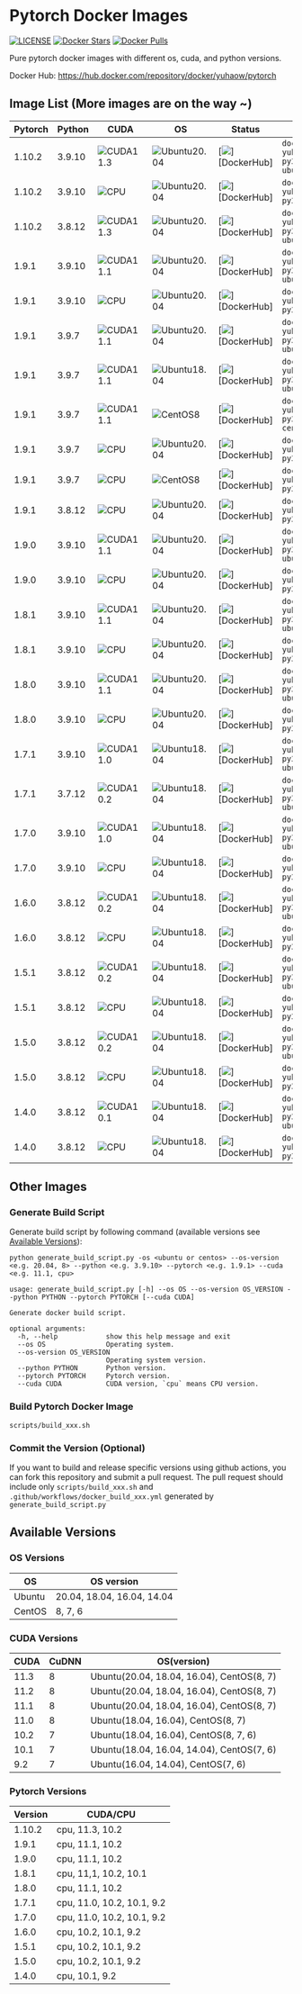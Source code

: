 # Pytorch Docker Images

[DockerHub]: https://hub.docker.com/repository/docker/yuhaow/pytorch

[![LICENSE](https://img.shields.io/github/license/cnstark/pytorch_docker.svg)](https://github.com/cnstark/pytorch_docker/blob/master/LICENSE)
[![Docker Stars](https://img.shields.io/docker/stars/yuhaow/pytorch?logo=docker)][DockerHub]
[![Docker Pulls](https://img.shields.io/docker/pulls/yuhaow/pytorch?logo=docker)][DockerHub]

Pure pytorch docker images with different os, cuda, and python versions.

Docker Hub: https://hub.docker.com/repository/docker/yuhaow/pytorch

## Image List (More images are on the way ~)

[Ubuntu20.04]: https://img.shields.io/badge/Ubuntu-20.04-orange?logo=ubuntu
[Ubuntu18.04]: https://img.shields.io/badge/Ubuntu-18.04-orange?logo=ubuntu
[CentOS8]: https://img.shields.io/badge/CentOS-8-blue?logo=centos

[CUDA11.3]: https://img.shields.io/badge/CUDA-11.3-green?logo=nvidia
[CUDA11.1]: https://img.shields.io/badge/CUDA-11.1-green?logo=nvidia
[CUDA11.0]: https://img.shields.io/badge/CUDA-11.0-green?logo=nvidia
[CUDA10.2]: https://img.shields.io/badge/CUDA-10.2-green?logo=nvidia
[CUDA10.1]: https://img.shields.io/badge/CUDA-10.1-green?logo=nvidia
[CPU]: https://img.shields.io/badge/CPU-amd64-lightgray

| Pytorch | Python | CUDA | OS | Status | Pull command
|-|-|-|-|-|-|
| 1.10.2 | 3.9.10 | ![CUDA11.3] | ![Ubuntu20.04] | [![](https://img.shields.io/github/workflow/status/cnstark/pytorch_docker/Build%20Docker%20Image%20CI%20(1.10.2_py3.9.10_cuda11.3.1_ubuntu20.04)?logo=docker)][DockerHub] | `docker pull yuhaow/pytorch:1.10.2-py3.9.10-cuda11.3.1-ubuntu20.04` |
| 1.10.2 | 3.9.10 | ![CPU] | ![Ubuntu20.04] | [![](https://img.shields.io/github/workflow/status/cnstark/pytorch_docker/Build%20Docker%20Image%20CI%20(1.10.2_py3.9.10_ubuntu20.04)?logo=docker)][DockerHub] | `docker pull yuhaow/pytorch:1.10.2-py3.9.10-ubuntu20.04` |
| 1.10.2 | 3.8.12 | ![CUDA11.3] | ![Ubuntu20.04] | [![](https://img.shields.io/github/workflow/status/cnstark/pytorch_docker/Build%20Docker%20Image%20CI%20(1.10.2_py3.8.12_cuda11.3.1_ubuntu20.04)?logo=docker)][DockerHub] | `docker pull yuhaow/pytorch:1.10.2-py3.8.12-cuda11.3.1-ubuntu20.04` |
| 1.9.1 | 3.9.10 | ![CUDA11.1] | ![Ubuntu20.04] | [![](https://img.shields.io/github/workflow/status/cnstark/pytorch_docker/Build%20Docker%20Image%20CI%20(1.9.1_py3.9.10_cuda11.1_ubuntu20.04)?logo=docker)][DockerHub] | `docker pull yuhaow/pytorch:1.9.1-py3.9.10-cuda11.1-ubuntu20.04` |
| 1.9.1 | 3.9.10 | ![CPU] | ![Ubuntu20.04] | [![](https://img.shields.io/github/workflow/status/cnstark/pytorch_docker/Build%20Docker%20Image%20CI%20(1.9.1_py3.9.10_ubuntu20.04)?logo=docker)][DockerHub] | `docker pull yuhaow/pytorch:1.9.1-py3.9.10-ubuntu20.04` |
| 1.9.1 | 3.9.7 | ![CUDA11.1] | ![Ubuntu20.04] | [![](https://img.shields.io/github/workflow/status/cnstark/pytorch_docker/Build%20Docker%20Image%20CI%20(1.9.1_py3.9.7_cuda11.1_ubuntu20.04)?logo=docker)][DockerHub] | `docker pull yuhaow/pytorch:1.9.1-py3.9.7-cuda11.1-ubuntu20.04` |
| 1.9.1 | 3.9.7 | ![CUDA11.1] | ![Ubuntu18.04] | [![](https://img.shields.io/github/workflow/status/cnstark/pytorch_docker/Build%20Docker%20Image%20CI%20(1.9.1_py3.9.7_cuda11.1_ubuntu18.04)?logo=docker)][DockerHub] | `docker pull yuhaow/pytorch:1.9.1-py3.9.7-cuda11.1-ubuntu18.04` |
| 1.9.1 | 3.9.7 | ![CUDA11.1] | ![CentOS8] | [![](https://img.shields.io/github/workflow/status/cnstark/pytorch_docker/Build%20Docker%20Image%20CI%20(1.9.1_py3.9.7_cuda11.1_centos8)?logo=docker)][DockerHub] | `docker pull yuhaow/pytorch:1.9.1-py3.9.7-cuda11.1-centos8` |
| 1.9.1 | 3.9.7 | ![CPU] | ![Ubuntu20.04] | [![](https://img.shields.io/github/workflow/status/cnstark/pytorch_docker/Build%20Docker%20Image%20CI%20(1.9.1_py3.9.7_ubuntu20.04)?logo=docker)][DockerHub] | `docker pull yuhaow/pytorch:1.9.1-py3.9.7-ubuntu20.04` |
| 1.9.1 | 3.9.7 | ![CPU] | ![CentOS8] | [![](https://img.shields.io/github/workflow/status/cnstark/pytorch_docker/Build%20Docker%20Image%20CI%20(1.9.1_py3.9.7_centos8)?logo=docker)][DockerHub] | `docker pull yuhaow/pytorch:1.9.1-py3.9.7-centos8` |
| 1.9.1 | 3.8.12 | ![CPU] | ![Ubuntu20.04] | [![](https://img.shields.io/github/workflow/status/cnstark/pytorch_docker/Build%20Docker%20Image%20CI%20(1.9.1_py3.8.12_ubuntu20.04)?logo=docker)][DockerHub] | `docker pull yuhaow/pytorch:1.9.1-py3.8.12-ubuntu20.04` |
| 1.9.0 | 3.9.10 | ![CUDA11.1] | ![Ubuntu20.04] | [![](https://img.shields.io/github/workflow/status/cnstark/pytorch_docker/Build%20Docker%20Image%20CI%20(1.9.0_py3.9.10_cuda11.1_ubuntu20.04)?logo=docker)][DockerHub] | `docker pull yuhaow/pytorch:1.9.0-py3.9.10-cuda11.1-ubuntu20.04` |
| 1.9.0 | 3.9.10 | ![CPU] | ![Ubuntu20.04] | [![](https://img.shields.io/github/workflow/status/cnstark/pytorch_docker/Build%20Docker%20Image%20CI%20(1.9.0_py3.9.10_ubuntu20.04)?logo=docker)][DockerHub] | `docker pull yuhaow/pytorch:1.9.0-py3.9.10-ubuntu20.04` |
| 1.8.1 | 3.9.10 | ![CUDA11.1] | ![Ubuntu20.04] | [![](https://img.shields.io/github/workflow/status/cnstark/pytorch_docker/Build%20Docker%20Image%20CI%20(1.8.1_py3.9.10_cuda11.1_ubuntu20.04)?logo=docker)][DockerHub] | `docker pull yuhaow/pytorch:1.8.1-py3.9.10-cuda11.1-ubuntu20.04` |
| 1.8.1 | 3.9.10 | ![CPU] | ![Ubuntu20.04] | [![](https://img.shields.io/github/workflow/status/cnstark/pytorch_docker/Build%20Docker%20Image%20CI%20(1.8.1_py3.9.10_ubuntu20.04)?logo=docker)][DockerHub] | `docker pull yuhaow/pytorch:1.8.1-py3.9.10-ubuntu20.04` |
| 1.8.0 | 3.9.10 | ![CUDA11.1] | ![Ubuntu20.04] | [![](https://img.shields.io/github/workflow/status/cnstark/pytorch_docker/Build%20Docker%20Image%20CI%20(1.8.0_py3.9.10_cuda11.1_ubuntu20.04)?logo=docker)][DockerHub] | `docker pull yuhaow/pytorch:1.8.0-py3.9.10-cuda11.1-ubuntu20.04` |
| 1.8.0 | 3.9.10 | ![CPU] | ![Ubuntu20.04] | [![](https://img.shields.io/github/workflow/status/cnstark/pytorch_docker/Build%20Docker%20Image%20CI%20(1.8.0_py3.9.10_ubuntu20.04)?logo=docker)][DockerHub] | `docker pull yuhaow/pytorch:1.8.0-py3.9.10-ubuntu20.04` |
| 1.7.1 | 3.9.10 | ![CUDA11.0] | ![Ubuntu18.04] | [![](https://img.shields.io/github/workflow/status/cnstark/pytorch_docker/Build%20Docker%20Image%20CI%20(1.7.1_py3.9.10_cuda11.0_ubuntu18.04)?logo=docker)][DockerHub] | `docker pull yuhaow/pytorch:1.7.1-py3.9.10-cuda11.0-ubuntu18.04` |
| 1.7.1 | 3.7.12 | ![CUDA10.2] | ![Ubuntu18.04] | [![](https://img.shields.io/github/workflow/status/cnstark/pytorch_docker/Build%20Docker%20Image%20CI%20(1.7.1_py3.7.12_cuda10.2_ubuntu18.04)?logo=docker)][DockerHub] | `docker pull yuhaow/pytorch:1.7.1-py3.7.12-cuda10.2-ubuntu18.04` |
| 1.7.0 | 3.9.10 | ![CUDA11.0] | ![Ubuntu18.04] | [![](https://img.shields.io/github/workflow/status/cnstark/pytorch_docker/Build%20Docker%20Image%20CI%20(1.7.0_py3.9.10_cuda11.0_ubuntu18.04)?logo=docker)][DockerHub] | `docker pull yuhaow/pytorch:1.7.0-py3.9.10-cuda11.0-ubuntu18.04` |
| 1.7.0 | 3.9.10 | ![CPU] | ![Ubuntu18.04] | [![](https://img.shields.io/github/workflow/status/cnstark/pytorch_docker/Build%20Docker%20Image%20CI%20(1.7.0_py3.9.10_ubuntu18.04)?logo=docker)][DockerHub] | `docker pull yuhaow/pytorch:1.7.0-py3.9.10-ubuntu18.04` |
| 1.6.0 | 3.8.12 | ![CUDA10.2] | ![Ubuntu18.04] | [![](https://img.shields.io/github/workflow/status/cnstark/pytorch_docker/Build%20Docker%20Image%20CI%20(1.6.0_py3.8.12_cuda10.2_ubuntu18.04)?logo=docker)][DockerHub] | `docker pull yuhaow/pytorch:1.6.0-py3.8.12-cuda10.2-ubuntu18.04` |
| 1.6.0 | 3.8.12 | ![CPU] | ![Ubuntu18.04] | [![](https://img.shields.io/github/workflow/status/cnstark/pytorch_docker/Build%20Docker%20Image%20CI%20(1.6.0_py3.8.12_ubuntu18.04)?logo=docker)][DockerHub] | `docker pull yuhaow/pytorch:1.6.0-py3.8.12-ubuntu18.04` |
| 1.5.1 | 3.8.12 | ![CUDA10.2] | ![Ubuntu18.04] | [![](https://img.shields.io/github/workflow/status/cnstark/pytorch_docker/Build%20Docker%20Image%20CI%20(1.5.1_py3.8.12_cuda10.2_ubuntu18.04)?logo=docker)][DockerHub] | `docker pull yuhaow/pytorch:1.5.1-py3.8.12-cuda10.2-ubuntu18.04` |
| 1.5.1 | 3.8.12 | ![CPU] | ![Ubuntu18.04] | [![](https://img.shields.io/github/workflow/status/cnstark/pytorch_docker/Build%20Docker%20Image%20CI%20(1.5.1_py3.8.12_ubuntu18.04)?logo=docker)][DockerHub] | `docker pull yuhaow/pytorch:1.5.1-py3.8.12-ubuntu18.04` |
| 1.5.0 | 3.8.12 | ![CUDA10.2] | ![Ubuntu18.04] | [![](https://img.shields.io/github/workflow/status/cnstark/pytorch_docker/Build%20Docker%20Image%20CI%20(1.5.0_py3.8.12_cuda10.2_ubuntu18.04)?logo=docker)][DockerHub] | `docker pull yuhaow/pytorch:1.5.0-py3.8.12-cuda10.2-ubuntu18.04` |
| 1.5.0 | 3.8.12 | ![CPU] | ![Ubuntu18.04] | [![](https://img.shields.io/github/workflow/status/cnstark/pytorch_docker/Build%20Docker%20Image%20CI%20(1.5.0_py3.8.12_ubuntu18.04)?logo=docker)][DockerHub] | `docker pull yuhaow/pytorch:1.5.0-py3.8.12-ubuntu18.04` |
| 1.4.0 | 3.8.12 | ![CUDA10.1] | ![Ubuntu18.04] | [![](https://img.shields.io/github/workflow/status/cnstark/pytorch_docker/Build%20Docker%20Image%20CI%20(1.4.0_py3.8.12_cuda10.1_ubuntu18.04)?logo=docker)][DockerHub] | `docker pull yuhaow/pytorch:1.4.0-py3.8.12-cuda10.1-ubuntu18.04` |
| 1.4.0 | 3.8.12 | ![CPU] | ![Ubuntu18.04] | [![](https://img.shields.io/github/workflow/status/cnstark/pytorch_docker/Build%20Docker%20Image%20CI%20(1.4.0_py3.8.12_ubuntu18.04)?logo=docker)][DockerHub] | `docker pull yuhaow/pytorch:1.4.0-py3.8.12-ubuntu18.04` |

## Other Images

### Generate Build Script

Generate build script by following command (available versions see [Available Versions](#Available-Versions)):

```shell
python generate_build_script.py -os <ubuntu or centos> --os-version <e.g. 20.04, 8> --python <e.g. 3.9.10> --pytorch <e.g. 1.9.1> --cuda <e.g. 11.1, cpu>
```

```shell
usage: generate_build_script.py [-h] --os OS --os-version OS_VERSION --python PYTHON --pytorch PYTORCH [--cuda CUDA]

Generate docker build script.

optional arguments:
  -h, --help            show this help message and exit
  --os OS               Operating system.
  --os-version OS_VERSION
                        Operating system version.
  --python PYTHON       Python version.
  --pytorch PYTORCH     Pytorch version.
  --cuda CUDA           CUDA version, `cpu` means CPU version.
```

### Build Pytorch Docker Image

```
scripts/build_xxx.sh
```

### Commit the Version (Optional)

If you want to build and release specific versions using github actions, you can fork this repository and submit a pull request. The pull request should include only `scripts/build_xxx.sh` and `.github/workflows/docker_build_xxx.yml` generated by `generate_build_script.py`

## Available Versions

### OS Versions

| OS | OS version |
| - | - |
| Ubuntu | 20.04, 18.04, 16.04, 14.04 |
| CentOS | 8, 7, 6|

### CUDA Versions

| CUDA | CuDNN | OS(version) |
| - | - | - |
| 11.3 | 8 | Ubuntu(20.04, 18.04, 16.04), CentOS(8, 7) |
| 11.2 | 8 | Ubuntu(20.04, 18.04, 16.04), CentOS(8, 7) |
| 11.1 | 8 | Ubuntu(20.04, 18.04, 16.04), CentOS(8, 7) |
| 11.0 | 8 | Ubuntu(18.04, 16.04), CentOS(8, 7) |
| 10.2 | 7 | Ubuntu(18.04, 16.04), CentOS(8, 7, 6) |
| 10.1 | 7 | Ubuntu(18.04, 16.04, 14.04), CentOS(7, 6) |
| 9.2 | 7 | Ubuntu(16.04, 14.04), CentOS(7, 6) |

### Pytorch Versions

| Version | CUDA/CPU |
| - | - |
| 1.10.2 | cpu, 11.3, 10.2 |
| 1.9.1 | cpu, 11.1, 10.2 |
| 1.9.0 | cpu, 11.1, 10.2 |
| 1.8.1 | cpu, 11,1, 10.2, 10.1 |
| 1.8.0 | cpu, 11.1, 10.2 |
| 1.7.1 | cpu, 11.0, 10.2, 10.1, 9.2 |
| 1.7.0 | cpu, 11.0, 10.2, 10.1, 9.2 |
| 1.6.0 | cpu, 10.2, 10.1, 9.2 |
| 1.5.1 | cpu, 10.2, 10.1, 9.2 |
| 1.5.0 | cpu, 10.2, 10.1, 9.2 |
| 1.4.0 | cpu, 10.1, 9.2 |
